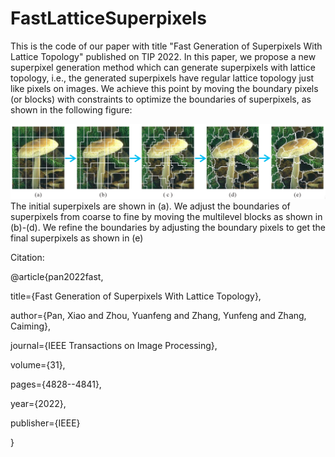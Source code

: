 # FastLatticeSuperpixels
This is the code of our paper with title "Fast Generation of Superpixels With Lattice Topology" published on TIP 2022.
In this paper, we propose a new superpixel generation method which can generate superpixels with lattice topology, i.e., the generated superpixels have regular lattice topology just like pixels on images. We achieve this point by moving the boundary pixels (or blocks) with constraints to optimize the boundaries of superpixels, as shown in the following figure:

![image](https://github.com/XiaoPanX/FastLatticeSuperpixels/blob/compute_laticce_spixels/pipeline.png)
The initial superpixels are shown in (a). We adjust the boundaries of superpixels from coarse to fine by moving the multilevel blocks as shown in (b)-(d). We refine the boundaries by adjusting the boundary pixels to get the final superpixels as shown in (e)

Citation:

@article{pan2022fast,

  title={Fast Generation of Superpixels With Lattice Topology},
  
  author={Pan, Xiao and Zhou, Yuanfeng and Zhang, Yunfeng and Zhang, Caiming},
  
  journal={IEEE Transactions on Image Processing},
  
  volume={31},
  
  pages={4828--4841},
  
  year={2022},
  
  publisher={IEEE}
  
}
